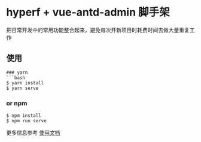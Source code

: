 # hyperf + vue-antd-admin 脚手架

把日常开发中的常用功能整合起来，避免每次开新项目时耗费时间去做大量重复工作

## 使用

````
### yarn
```bash
$ yarn install
$ yarn serve
````

### or npm

```
$ npm install
$ npm run serve
```

更多信息参考 [使用文档](https://iczer.gitee.io/vue-antd-admin-docs)
